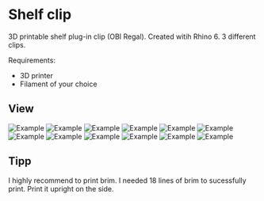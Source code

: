# Shelf clip
3D printable shelf plug-in clip (OBI Regal). Created witih Rhino 6.
3 different clips.

Requirements:
* 3D printer 
* Filament of your choice

## View
![Example](side.jpg)
![Example](iso1.jpg)
![Example](iso2.jpg)
![Example](top.jpg)
![Example](iso-hook.jpg)
![Example](iso-back-clip.jpg)
![Example](20190730-DSC03890.jpg)
![Example](20190730-DSC03893.jpg)
![Example](20190730-DSC03894.jpg)
![Example](20190730-DSC03895.jpg)
![Example](20190730-DSC03901.jpg)
![Example](20190824_100510.jpg)

## Tipp
I highly recommend to print brim. I needed 18 lines of brim to sucessfully print.
Print it upright on the side.

